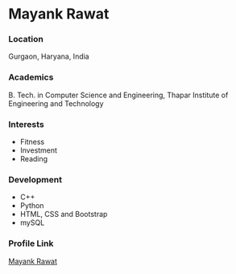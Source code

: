 # Mayank Rawat

### Location

Gurgaon, Haryana, India

### Academics

B. Tech. in Computer Science and Engineering, Thapar Institute of Engineering and Technology

### Interests

- Fitness
- Investment
- Reading

### Development

- C++
- Python
- HTML, CSS and Bootstrap
- mySQL

### Profile Link

[Mayank Rawat](https://github.com/MayankRawat06)
